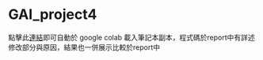 # GAI_project4

點擊此[連結](https://colab.research.google.com/github/Willtp6/GAI_project4/blob/main/main.ipynb)即可自動於 google colab 載入筆記本副本，程式碼於report中有詳述修改部分與原因，結果也一併展示比較於report中
